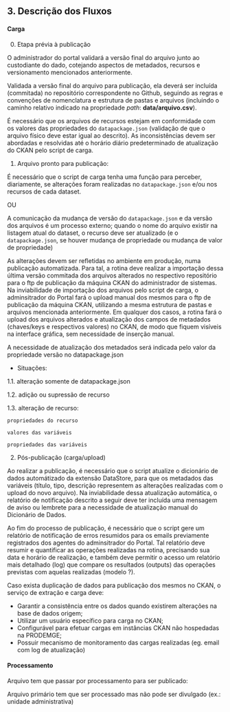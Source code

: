 ## 3. Descrição dos Fluxos

#### Carga

0. Etapa prévia à publicação

O administrador do portal validará a versão final do arquivo junto ao custodiante do dado, cotejando aspectos de metadados, recursos e versionamento mencionados anteriormente. 

Validada a versão final do arquivo para publicação, ela deverá ser incluída (commitada) no repositório correspondente no Github, seguindo as regras e convenções de nomenclatura e estrutura de pastas e arquivos (incluindo o caminho relativo indicado na propriedade _path_: **data/arquivo.csv**). 

É necessário que os arquivos de recursos estejam em conformidade com os valores das propriedades do `datapackage.json` (validação de que o arquivo físico deve estar igual ao descrito). As inconsistências devem ser abordadas e resolvidas até o horário diário predeterminado de atualização do CKAN pelo script de carga.


1. Arquivo pronto para publicação:

É necessário que o script de carga tenha uma função para perceber, diariamente, se alterações foram realizadas no `datapackage.json` e/ou nos recursos de cada dataset. 

OU

A comunicação da mudança de versão do `datapackage.json` e da versão dos arquivos é um processo externo; quando o nome do arquivo existir na listagem atual do dataset, o recurso deve ser atualizado (e o `datapackage.json`, se houver mudança de propriedade ou mudança de valor de propriedade)

As alterações devem ser refletidas no ambiente em produção, numa publicação automatizada. Para tal, a rotina deve realizar a importação dessa última versão commitada dos arquivos alterados no respectivo repositório para o ftp de publicação da máquina CKAN do administrador de sistemas. Na inviabilidade de importação dos arquivos pelo script de carga, o adminsitrador do Portal fará o upload manual dos mesmos para o ftp de publicação da máquina CKAN, utilizando a mesma estrutura de pastas e arquivos mencionada anteriormente. Em qualquer dos casos, a rotina fará o upload dos arquivos alterados e atualização dos campos de metadados (chaves/keys e respectivos valores) no CKAN, de modo que fiquem visíveis na interface gráfica, sem necessidade de inserção manual.

A necessidade de atualização dos metadados será indicada pelo valor da propriedade versão no datapackage.json

* Situações:

1.1. alteração somente de datapackage.json

1.2. adição ou supressão de recurso 

1.3. alteração de recurso:

	propriedades do recurso

	valores das variáveis

	propriedades das variáveis



2. Pós-publicação (carga/upload)

Ao realizar a publicação, é necessário que o script atualize o dicionário de dados automátizado da extensão DataStore, para que os metadados das variáveis (título, tipo, descrição representem as alterações realizadas com o upload do novo arquivo). Na inviabilidade dessa atualização automática, o relatório de notificação descrito a seguir deve ter incluída uma mensagem de aviso ou lembrete para a necessidade de atualização manual do Dicionário de Dados.

Ao fim do processo de publicação, é necessário que o script gere um relatório de notificação de erros resumidos para os emails previamente registrados dos agentes do adminsitrador do Portal. Tal relatório deve resumir e quantificar as operações realizadas na rotina, precisando sua data e horário de realização, e também deve permitir o acesso um relatório mais detalhado (log) que compare os resultados (outputs) das operações previstas com aquelas realizadas (modelo ?).

Caso exista duplicação de dados para publicação dos mesmos no CKAN, o serviço de extração e carga deve:

* Garantir a consistência entre os dados quando existirem alterações na base de dados origem;
* Utilizar um usuário específico para carga no CKAN;
* Configurável para efetuar cargas em instâncias CKAN não hospedadas na PRODEMGE;
* Possuir mecanismo de monitoramento das cargas realizadas (eg. email com log de atualização)

#### Processamento

 Arquivo tem que passar por processamento para ser publicado:


 Arquivo primário tem que ser processado mas não pode ser divulgado (ex.: unidade administrativa)
